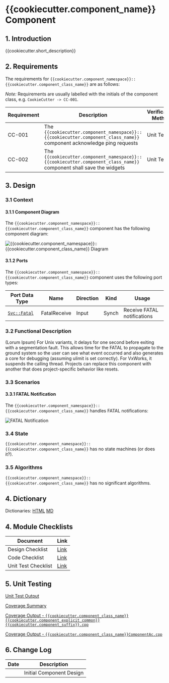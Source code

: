# {{cookiecutter.component_name}} Component

## 1. Introduction

{{cookiecutter.short_description}}

## 2. Requirements

The requirements for `{{cookiecutter.component_namespace}}::{{cookiecutter.component_class_name}}` are as follows:

*Note:* Requirements are usually labelled with the initials of the component class, e.g. `CookieCutter -> CC-001`.

Requirement | Description | Verification Method
----------- | ----------- | -------------------
CC-001 | The `{{cookiecutter.component_namespace}}::{{cookiecutter.component_class_name}}` component acknowledge ping requests | Unit Test
CC-002 | The `{{cookiecutter.component_namespace}}::{{cookiecutter.component_class_name}}` component shall save the widgets | Unit Test

## 3. Design

### 3.1 Context

#### 3.1.1 Component Diagram

The `{{cookiecutter.component_namespace}}::{{cookiecutter.component_class_name}}` component has the following component diagram:

![`{{cookiecutter.component_namespace}}::{{cookiecutter.component_class_name}}` Diagram](img/{{cookiecutter.component_class_name}}BDD.jpg "{{cookiecutter.component_namespace}}::{{cookiecutter.component_class_name}}")

#### 3.1.2 Ports

The `{{cookiecutter.component_namespace}}::{{cookiecutter.component_class_name}}` component uses the following port types:

Port Data Type | Name | Direction | Kind | Usage
-------------- | ---- | --------- | ---- | -----
[`Svc::Fatal`](../Fatal/docs/sdd.html) | FatalReceive | Input | Synch | Receive FATAL notifications

### 3.2 Functional Description

(Lorum Ipsum) For Unix variants, it delays for one second before exiting with a segmentation fault. This allows time for the FATAL to propagate to the ground system so the user can see what event occurred and also generates a core for debugging (assuming ulimit is set correctly). For VxWorks, it suspends the calling thread. Projects can replace this component with another that does project-specific behavior like resets.

### 3.3 Scenarios

#### 3.3.1 FATAL Notification

The `{{cookiecutter.component_namespace}}::{{cookiecutter.component_class_name}}` handles FATAL notifications:

![FATAL Notification](img/FatalNotification.jpg)

### 3.4 State

`{{cookiecutter.component_namespace}}::{{cookiecutter.component_class_name}}` has no state machines (or does it?).

### 3.5 Algorithms

`{{cookiecutter.component_namespace}}::{{cookiecutter.component_class_name}}` has no significant algorithms.

## 4. Dictionary

Dictionaries: [HTML]({{cookiecutter.component_class_name}}.html) [MD]({{cookiecutter.component_class_name}}.md)

## 4. Module Checklists

Document | Link
-------- | ----
Design Checklist | [Link](Checklist_Design.xlsx)
Code Checklist | [Link](Checklist_Code.xlsx)
Unit Test Checklist | [Link](Checklist_Unit_Test.xls)

## 5. Unit Testing

[Unit Test Output](../test/ut/output/test.txt)

[Coverage Summary](../test/ut/output/{{cookiecutter.component_namespace}}{{cookiecutter.component_class_name}}_gcov.txt)

[Coverage Output - `{{cookiecutter.component_class_name}}{{cookiecutter.component_explicit_common}}{{cookiecutter.component_suffix}}.cpp`](../test/ut/output/{{cookiecutter.component_class_name}}{{cookiecutter.component_explicit_common}}{{cookiecutter.component_suffix}}.cpp.gcov)

[Coverage Output - `{{cookiecutter.component_class_name}}ComponentAc.cpp`](../test/ut/output/{{cookiecutter.component_class_name}}ComponentAc.cpp.gcov)

## 6. Change Log

Date | Description
---- | -----------
<TODAY> | Initial Component Design



